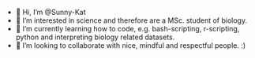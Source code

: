 - 👋 Hi, I’m @Sunny-Kat
- 👀 I’m interested in science and therefore are a MSc. student of biology.
- 🌱 I’m currently learning how to code, e.g. bash-scripting, r-scripting, python and interpreting biology related datasets.
- 💞️ I’m looking to collaborate with nice, mindful and respectful people. :)

<!---
Sunny-Kat/Sunny-Kat is a ✨ special ✨ repository because its `README.md` (this file) appears on your GitHub profile.
You can click the Preview link to take a look at your changes.
--->
